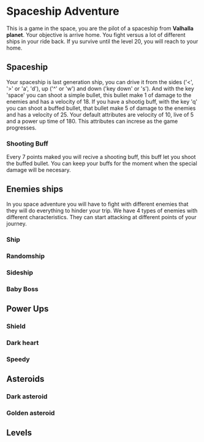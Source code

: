 
# Spaceship Adventure 

This is a game in the space, you are the pilot of a spaceship from **Valhalla planet**. Your objective is arrive home. You fight versus a lot of different ships in your ride back. If yu survive until the level 20, you will reach to your home. 

## Spaceship 

Your spaceship is last generation ship, you can drive it from the sides ('<', '>' or 'a', 'd'), up ('^' or 'w') and down ('key down' or 's'). And with the key 'space' you can shoot a simple bullet, this bullet make 1 of damage to the enemies and has a velocity of 18. If you have a shootig buff, with the key 'q' you can shoot a buffed bullet, that bullet make 5 of damage to the enemies and has a velocity of 25. Your default attributes are velocity of 10, live of 5 and a power up time of 180. This attributes can increse as the game progresses. 

### Shooting Buff

Every 7 points maked you will recive a shooting buff, this buff let you shoot the buffed bullet. You can keep your buffs for the moment when the special damage will be necesary.

## Enemies ships

In you space adventure you will have to fight with different enemies that they will do everything to hinder your trip. We have 4 types of enemies with different characteristics. They can start attacking at different points of your journey. 

### Ship

### Randomship

### Sideship

### Baby Boss


## Power Ups

### Shield

### Dark heart

### Speedy


## Asteroids

### Dark asteroid

### Golden asteroid


## Levels


